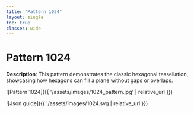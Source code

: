 ```yaml
---
title: "Pattern 1024"
layout: single
toc: true
classes: wide
---
```


# Pattern 1024

**Description**: This pattern demonstrates the classic hexagonal tessellation, showcasing how hexagons can fill a plane without gaps or overlaps.

![Pattern 1024]({{ '/assets/images/1024_pattern.jpg' | relative_url }})

![Json guide]({{ '/assets/images/1024.svg | relative_url }})